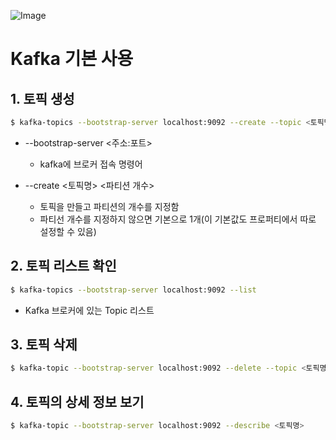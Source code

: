 ![Image](https://github.com/user-attachments/assets/44775098-769e-4d9c-9f2e-66d54322dc8f)

# Kafka 기본 사용

## 1. 토픽 생성
```bash
$ kafka-topics --bootstrap-server localhost:9092 --create --topic <토픽명> <파티션 개수>
```
- --bootstrap-server <주소:포트>
    - kafka에 브로커 접속 명령어

- --create <토픽명> <파티션 개수>
    - 토픽을 만들고 파티션의 개수를 지정함
    - 파티선 개수를 지정하지 않으면 기본으로 1개(이 기본값도 프로퍼티에서 따로 설정할 수 있음)

## 2. 토픽 리스트 확인
```bash
$ kafka-topics --bootstrap-server localhost:9092 --list
```
- Kafka 브로커에 있는 Topic 리스트

## 3. 토픽 삭제
```bash
$ kafka-topic --bootstrap-server localhost:9092 --delete --topic <토픽명>
```

## 4. 토픽의 상세 정보 보기
```bash
$ kafka-topic --bootstrap-server localhost:9092 --describe <토픽명>
```